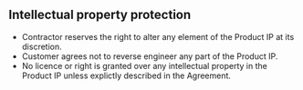## Intellectual property protection

- Contractor reserves the right to alter any element of the Product IP at its discretion.
- Customer agrees not to reverse engineer any part of the Product IP.
- No licence or right is granted over any intellectual property in the Product IP unless explictly described in the Agreement.
